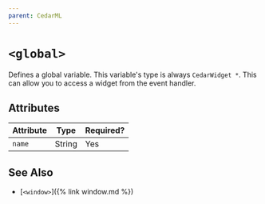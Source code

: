 ```yaml
---
parent: CedarML
---
```

# `<global>`
Defines a global variable. This variable's type is always `CedarWidget *`. This
can allow you to access a widget from the event handler.

## Attributes

| Attribute | Type     | Required? |
|-----------|----------|-----------|
| `name`    | String   | Yes       |

## See Also
- [`<window>`]({% link window.md %})
